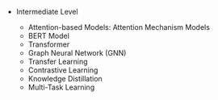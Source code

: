 
* Intermediate Level

  * Attention-based Models: Attention Mechanism Models
  * BERT Model
  * Transformer
  * Graph Neural Network (GNN)
  * Transfer Learning
  * Contrastive Learning
  * Knowledge Distillation
  * Multi-Task Learning
